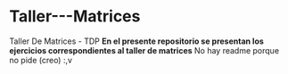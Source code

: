 # Taller---Matrices
Taller De Matrices - TDP
**En el presente repositorio se presentan los ejercicios correspondientes al taller de matrices**
No hay readme porque no pide (creo) :,v
